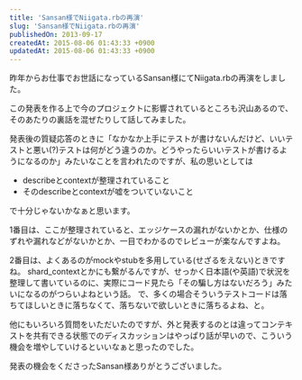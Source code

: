 ```yaml
---
title: 'Sansan様でNiigata.rbの再演'
slug: 'Sansan様でNiigata.rbの再演'
publishedOn: 2013-09-17
createdAt: 2015-08-06 01:43:33 +0900
updatedAt: 2015-08-06 01:43:33 +0900
---
```

昨年からお仕事でお世話になっているSansan様にてNiigata.rbの再演をしました。

この発表を作る上で今のプロジェクトに影響されているところも沢山あるので、そのあたりの裏話を混ぜたりして話してみました。

発表後の質疑応答のときに「なかなか上手にテストが書けないんだけど、いいテストと悪い(?)テストは何がどう違うのか。どうやったらいいテストが書けるようになるのか」みたいなことを言われたのですが、私の思いとしては

- describeとcontextが整理されていること
- そのdescribeとcontextが嘘をついていないこと

で十分じゃないかなぁと思います。

1番目は、ここが整理されていると、エッジケースの漏れがないかとか、仕様のずれや漏れなどがないかとか、一目でわかるのでレビューが楽なんですよね。

2番目は、よくあるのがmockやstubを多用している(せざるをえない)ときですね。
shard\_contextとかにも繋がるんですが、せっかく日本語(や英語)で状況を整理して書いているのに、実際にコード見たら「その騙し方はないだろう」みたいになるのがつらいよねという話。
で、多くの場合そういうテストコードは落ちてほしいときに落ちなくて、落ちないで欲しいときに落ちるよね、と。

他にもいろいろ質問をいただいたのですが、外と発表するのとは違ってコンテキストを共有できる状態でのディスカッションはやっぱり話が早いので、こういう機会を増やしていけるといいなぁと思ったのでした。

発表の機会をくださったSansan様ありがとうございました。
